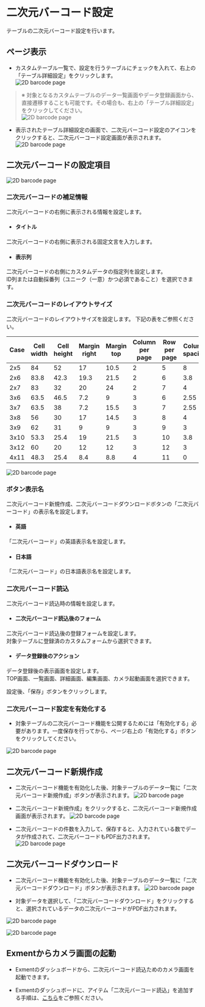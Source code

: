 # 二次元バーコード設定
テーブルの二次元バーコード設定を行います。

## ページ表示
- カスタムテーブル一覧で、設定を行うテーブルにチェックを入れて、右上の「テーブル詳細設定」をクリックします。  
![2D barcode page](img/2d_barcode/barcode1.png)

> ※ 対象となるカスタムテーブルのデータ一覧画面やデータ登録画面から、直接遷移することも可能です。その場合も、右上の「テーブル詳細設定」をクリックしてください。  
![2D barcode page](img/2d_barcode/barcode12.png)

- 表示されたテーブル詳細設定の画面で、二次元バーコード設定のアイコンをクリックすると、二次元バーコード設定画面が表示されます。  
![2D barcode page](img/2d_barcode/barcode2.png)

## 二次元バーコードの設定項目
![2D barcode page](img/2d_barcode/barcode3.png)

### 二次元バーコードの補足情報
二次元バーコードの右側に表示される情報を設定します。

- #### タイトル
二次元バーコードの右側に表示される固定文言を入力します。

- #### 表示列
二次元バーコードの右側にカスタムデータの指定列を設定します。   
ID列または自動採番列（ユニーク（一意）かつ必須であること）を選択できます。

### 二次元バーコードのレイアウトサイズ
二次元バーコードのレイアウトサイズを設定します。 
下記の表をご参照ください。

| Case | Cell width | Cell height | Margin right | Margin top | Column per page | Row per page | Column spacing | Row spacing |
| ---- | ---- | ---- | ---- | ---- | ---- | ---- | ---- | ---- |
| 2x5 | 84 | 52 | 17 | 10.5 | 2 | 5 | 8 | 4 |
| 2x6 | 83.8 | 42.3 | 19.3 | 21.5 | 2 | 6 | 3.8 | 0 |
| 2x7 | 83 | 32 | 20 | 24 | 2 | 7 | 4 | 4 |
| 3x6 | 63.5 | 46.5 | 7.2 | 9 | 3 | 6 | 2.55 | 0 |
| 3x7 | 63.5 | 38 | 7.2 | 15.5 | 3 | 7 | 2.55 | 0 |
| 3x8 | 56 | 30 | 17 | 14.5 | 3 | 8 | 4 | 4 |
| 3x9 | 62 | 31 | 9 | 9 | 3 | 9 | 3 | 0 |
| 3x10 | 53.3 | 25.4 | 19 | 21.5 | 3 | 10 | 3.8 | 0 |
| 3x12 | 60 | 20 | 12 | 12 | 3 | 12 | 3 | 3 |
| 4x11 | 48.3 | 25.4 | 8.4 | 8.8 | 4 | 11 | 0 | 0 |

![2D barcode page](img/2d_barcode/barcode4.png)

### ボタン表示名
二次元バーコード新規作成、二次元バーコードダウンロードボタンの「二次元バーコード」の表示名を設定します。

- #### 英語
「二次元バーコード」の英語表示名を設定します。

- #### 日本語
「二次元バーコード」の日本語表示名を設定します。

### 二次元バーコード読込
二次元バーコード読込時の情報を設定します。 

- #### 二次元バーコード読込後のフォーム
二次元バーコード読込後の登録フォームを設定します。  
対象テーブルに登録済のカスタムフォームから選択できます。 

- #### データ登録後のアクション  
データ登録後の表示画面を設定します。  
TOP画面、一覧画面、詳細画面、編集画面、カメラ起動画面を選択できます。

設定後、「保存」ボタンをクリックします。  

### 二次元バーコード設定を有効化する  
- 対象テーブルの二次元バーコード機能を公開するためには「有効化する」必要があります。一度保存を行ってから、ページ右上の「有効化する」ボタンをクリックしてください。

![2D barcode page](img/2d_barcode/barcode5.png)

## 二次元バーコード新規作成
- 二次元バーコード機能を有効化した後、対象テーブルのデータ一覧に「二次元バーコード新規作成」ボタンが表示されます。
![2D barcode page](img/2d_barcode/barcode6.png)

- 二次元バーコード新規作成」をクリックすると、二次元バーコード新規作成画面が表示されます。
![2D barcode page](img/2d_barcode/barcode7.png)
- 二次元バーコードの件数を入力して、保存すると、入力されている数でデータが作成されて、二次元バーコードもPDF出力されます。
![2D barcode page](img/2d_barcode/barcode8.png)

## 二次元バーコードダウンロード
- 二次元バーコード機能を有効化した後、対象テーブルのデータ一覧に「二次元バーコードダウンロード」ボタンが表示されます。
![2D barcode page](img/2d_barcode/barcode9.png)

- 対象データを選択して、「二次元バーコードダウンロード」をクリックすると、選択されているデータの二次元バーコードがPDF出力されます。

![2D barcode page](img/2d_barcode/barcode10.png)

![2D barcode page](img/2d_barcode/barcode11.png)

## Exmentからカメラ画面の起動
- Exmentのダッシュボードから、二次元バーコード読込ためのカメラ画面を起動できます。

- Exmentのダッシュボードに、アイテム「二次元バーコード読込」を追加する手順は、[こちら](/ja/dashboard#二次元バーコード)をご参照ください。
